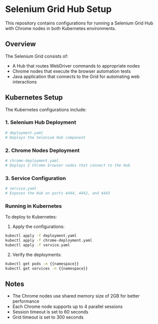 # Selenium Grid Hub Setup

This repository contains configurations for running a Selenium Grid Hub with Chrome nodes in both Kubernetes environments.

## Overview

The Selenium Grid consists of:
- A Hub that routes WebDriver commands to appropriate nodes
- Chrome nodes that execute the browser automation tests
- Java application that connects to the Grid for automating web interactions

## Kubernetes Setup

The Kubernetes configurations include:

### 1. Selenium Hub Deployment
```yaml
# deployment.yaml
# Deploys the Selenium Hub component
```

### 2. Chrome Nodes Deployment
```yaml
# chrome-deployment.yaml
# Deploys 2 Chrome browser nodes that connect to the Hub
```

### 3. Service Configuration
```yaml
# service.yaml
# Exposes the Hub on ports 4444, 4442, and 4443
```

### Running in Kubernetes

To deploy to Kubernetes:

1. Apply the configurations:
```bash
kubectl apply -f deployment.yaml
kubectl apply -f chrome-deployment.yaml
kubectl apply -f service.yaml
```

2. Verify the deployments:
```bash
kubectl get pods -n {{namespace}}
kubectl get services -n {{namespace}}
```

## Notes

- The Chrome nodes use shared memory size of 2GB for better performance
- Each Chrome node supports up to 4 parallel sessions
- Session timeout is set to 60 seconds
- Grid timeout is set to 300 seconds